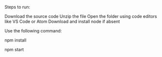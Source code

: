 Steps to run:

Download the source code
Unzip the file
Open the folder using code editors like VS Code or Atom
Download and install node if absent

Use the following command:

npm install

npm start
